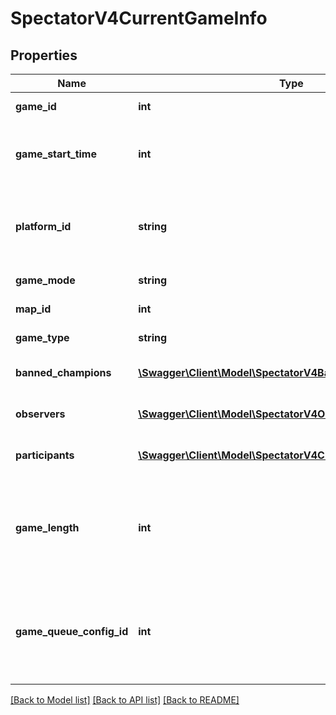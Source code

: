 # SpectatorV4CurrentGameInfo

## Properties
Name | Type | Description | Notes
------------ | ------------- | ------------- | -------------
**game_id** | **int** | The ID of the game | [optional] 
**game_start_time** | **int** | The game start time represented in epoch milliseconds | [optional] 
**platform_id** | **string** | The ID of the platform on which the game is being played | [optional] 
**game_mode** | **string** | The game mode | [optional] 
**map_id** | **int** | The ID of the map | [optional] 
**game_type** | **string** | The game type | [optional] 
**banned_champions** | [**\Swagger\Client\Model\SpectatorV4BannedChampion[]**](SpectatorV4BannedChampion.md) | Banned champion information | [optional] 
**observers** | [**\Swagger\Client\Model\SpectatorV4Observer**](SpectatorV4Observer.md) | The observer information | [optional] 
**participants** | [**\Swagger\Client\Model\SpectatorV4CurrentGameParticipant[]**](SpectatorV4CurrentGameParticipant.md) | The participant information | [optional] 
**game_length** | **int** | The amount of time in seconds that has passed since the game started | [optional] 
**game_queue_config_id** | **int** | The queue type (queue types are documented on the Game Constants page) | [optional] 

[[Back to Model list]](../README.md#documentation-for-models) [[Back to API list]](../README.md#documentation-for-api-endpoints) [[Back to README]](../README.md)


